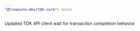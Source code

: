 ```yaml
---
"@treasure-dev/tdk-core": minor
---
```


Updated TDK API client wait for transaction completion behavior
